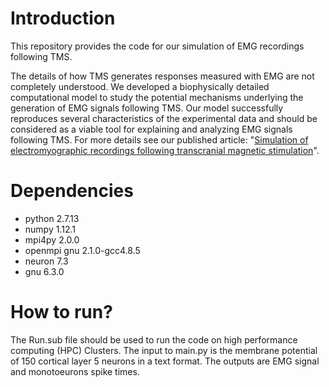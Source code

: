 # Introduction
This repository provides the code for our simulation of EMG recordings following TMS. 

The details of how TMS generates responses measured with EMG are not completely understood. We developed a biophysically detailed computational model to study the potential mechanisms underlying the generation of EMG signals following TMS. Our model successfully reproduces several characteristics of the experimental data and should be considered as a viable tool for explaining and analyzing EMG signals following TMS. For more details see our published article: "[Simulation of electromyographic recordings following transcranial magnetic stimulation](https://doi.org/10.1152/jn.00626.2017)".

# Dependencies
* python 2.7.13 
* numpy 1.12.1 
* mpi4py 2.0.0
* openmpi gnu 2.1.0-gcc4.8.5 
* neuron 7.3
* gnu 6.3.0

# How to run?
The Run.sub file should be used to run the code on high performance computing (HPC) Clusters. The input to main.py is the membrane potential of 150 cortical layer 5 neurons in a text format. The outputs are EMG signal and monotoeurons spike times.
